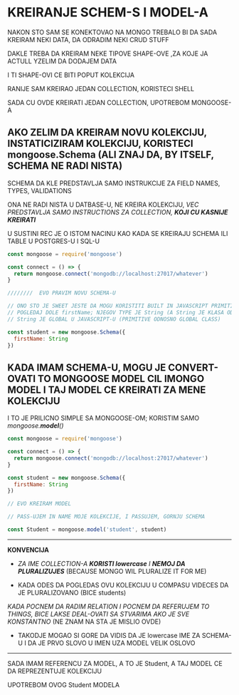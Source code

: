 # KREIRANJE SCHEM-S I MODEL-A

NAKON STO SAM SE KONEKTOVAO NA MONGO TREBALO BI DA SADA KREIRAM NEKI DATA, DA ODRADIM NEKI CRUD STUFF

DAKLE TREBA DA KREIRAM NEKE TIPOVE SHAPE-OVE ,ZA KOJE JA ACTULL YZELIM DA DODAJEM DATA

I TI SHAPE-OVI CE BITI POPUT KOLEKCIJA

RANIJE SAM KREIRAO JEDAN COLLECTION, KORISTECI SHELL

SADA CU OVDE KREIRATI JEDAN COLLECTION, UPOTREBOM MONGOOSE-A

## AKO ZELIM DA KREIRAM NOVU KOLEKCIJU, INSTATICIZIRAM KOLEKCIJU, KORISTECI mongoose.Schema (ALI ZNAJ DA, BY ITSELF, SCHEMA NE RADI NISTA)

SCHEMA DA KLE PREDSTAVLJA SAMO INSTRUKCIJE ZA FIELD NAMES, TYPES, VALIDATIONS

ONA NE RADI NISTA U DATBASE-U, NE KREIRA KOLEKCIJU, *VEC PREDSTAVLJA SAMO INSTRUCTIONS ZA COLLECTION, **KOJI CU KASNIJE KREIRATI***

U SUSTINI REC JE O ISTOM NACINU KAO KADA SE KREIRAJU SCHEMA ILI TABLE U POSTGRES-U I SQL-U

```javascript
const mongoose = require('mongoose')

const connect = () => {
  return mongoose.connect('mongodb://localhost:27017/whatever')
}

////////  EVO PRAVIM NOVU SCHEMA-U

// ONO STO JE SWEET JESTE DA MOGU KORISTITI BUILT IN JAVASCRIPT PRIMITIVES KA OTYPING
// POGLEDAJ DOLE firstName; NJEGOV TYPE JE String (A String JE KLASA ODNOSNO KONSTRUKTOR, ODNSNO FUNKCIJA, JAVASCRIPT-A)
// String JE GLOBAL U JAVASCRIPT-U (PRIMITIVE ODNOSNO GLOBAL CLASS)

const student = new mongoose.Schema({
  firstName: String
})

```

## KADA IMAM SCHEMA-U, MOGU JE CONVERT-OVATI TO MONGOOSE **MODEL** CIL IMONGO MODEL I TAJ MODEL CE KREIRATI ZA MENE KOLEKCIJU

I TO JE PRILICNO SIMPLE SA MONGOOSE-OM; KORISTIM SAMO *mongoose.**model**()*

```javascript
const mongoose = require('mongoose')

const connect = () => {
  return mongoose.connect('mongodb://localhost:27017/whatever')
}

const student = new mongoose.Schema({
  firstName: String
})

// EVO KREIRAM MODEL

// PASS-UJEM IN NAME MOJE KOLEKCIJE, I PASSUJEM, GORNJU SCHEMA

const Student = mongoose.model('student', student)

```

******

**KONVENCIJA**

- *ZA IME COLLECTION-A **KORISTI lowercase** I **NEMOJ DA PLURALIZUJES*** (BECAUSE MONGO WIL PLURALIZE IT FOR ME)

- KADA ODES DA POGLEDAS OVU KOLEKCIJU U COMPASU VIDECES DA JE PLURALIZOVANO (BICE students)

*KADA POCNEM DA RADIM RELATION I POCNEM DA REFERUJEM TO THINGS, BICE LAKSE DEAL-OVATI SA STVARIMA AKO JE SVE KONSTANTNO* (NE ZNAM NA STA JE MISLIO OVDE)

- TAKODJE MOGAO SI GORE DA VIDIS DA JE lowercase IME ZA SCHEMA-U I DA JE PRVO SLOVO U IMEN UZA MODEL VELIK OSLOVO

******

SADA IMAM REFERENCU ZA MODEL, A TO JE Student, A TAJ MODEL CE DA REPREZENTUJE KOLEKCIJU

UPOTREBOM OVOG Student MODELA

